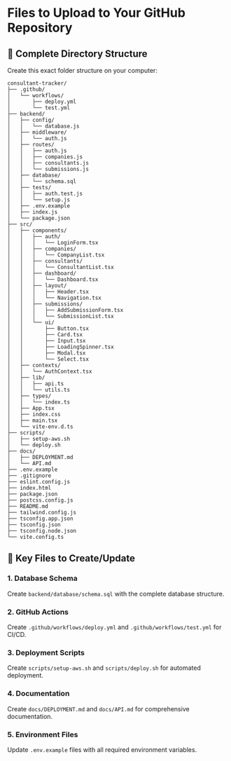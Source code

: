 # Files to Upload to Your GitHub Repository

## 📁 Complete Directory Structure

Create this exact folder structure on your computer:

```
consultant-tracker/
├── .github/
│   └── workflows/
│       ├── deploy.yml
│       └── test.yml
├── backend/
│   ├── config/
│   │   └── database.js
│   ├── middleware/
│   │   └── auth.js
│   ├── routes/
│   │   ├── auth.js
│   │   ├── companies.js
│   │   ├── consultants.js
│   │   └── submissions.js
│   ├── database/
│   │   └── schema.sql
│   ├── tests/
│   │   ├── auth.test.js
│   │   └── setup.js
│   ├── .env.example
│   ├── index.js
│   └── package.json
├── src/
│   ├── components/
│   │   ├── auth/
│   │   │   └── LoginForm.tsx
│   │   ├── companies/
│   │   │   └── CompanyList.tsx
│   │   ├── consultants/
│   │   │   └── ConsultantList.tsx
│   │   ├── dashboard/
│   │   │   └── Dashboard.tsx
│   │   ├── layout/
│   │   │   ├── Header.tsx
│   │   │   └── Navigation.tsx
│   │   ├── submissions/
│   │   │   ├── AddSubmissionForm.tsx
│   │   │   └── SubmissionList.tsx
│   │   └── ui/
│   │       ├── Button.tsx
│   │       ├── Card.tsx
│   │       ├── Input.tsx
│   │       ├── LoadingSpinner.tsx
│   │       ├── Modal.tsx
│   │       └── Select.tsx
│   ├── contexts/
│   │   └── AuthContext.tsx
│   ├── lib/
│   │   ├── api.ts
│   │   └── utils.ts
│   ├── types/
│   │   └── index.ts
│   ├── App.tsx
│   ├── index.css
│   ├── main.tsx
│   └── vite-env.d.ts
├── scripts/
│   ├── setup-aws.sh
│   └── deploy.sh
├── docs/
│   ├── DEPLOYMENT.md
│   └── API.md
├── .env.example
├── .gitignore
├── eslint.config.js
├── index.html
├── package.json
├── postcss.config.js
├── README.md
├── tailwind.config.js
├── tsconfig.app.json
├── tsconfig.json
├── tsconfig.node.json
└── vite.config.ts
```

## 🔧 Key Files to Create/Update

### 1. Database Schema
Create `backend/database/schema.sql` with the complete database structure.

### 2. GitHub Actions
Create `.github/workflows/deploy.yml` and `.github/workflows/test.yml` for CI/CD.

### 3. Deployment Scripts
Create `scripts/setup-aws.sh` and `scripts/deploy.sh` for automated deployment.

### 4. Documentation
Create `docs/DEPLOYMENT.md` and `docs/API.md` for comprehensive documentation.

### 5. Environment Files
Update `.env.example` files with all required environment variables.